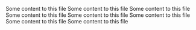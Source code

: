 Some content to this file
Some content to this file
Some content to this file
Some content to this file
Some content to this file
Some content to this file
Some content to this file
Some content to this file